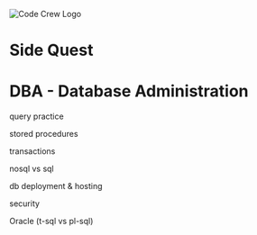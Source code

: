 ![Code Crew Logo](/Imgs/codecrewlogo.png  "image_tooltip")
# Side Quest

# DBA - Database Administration

query practice

stored procedures

transactions

nosql vs sql

db deployment & hosting

security

Oracle (t-sql vs pl-sql)